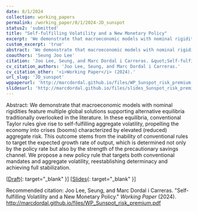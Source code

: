 ```yaml
---
date: 8/1/2024
collection: working_papers
permalink: /working_paper/8/1/2024-JD_sunspot
status2: 'submitted'
title: "Self-fulfilling Volatility and a New Monetary Policy"
excerpt: 'We demonstrate that macroeconomic models with nominal rigidities feature multiple global solutions supporting alternative equilibria traditionally overlooked in the literature. In these equilibria, conventional Taylor rules give rise to self-fulfilling aggregate volatility, propelling the economy into crises (booms) characterized by elevated (reduced) aggregate risk. This outcome stems from the inability of conventional rules to target the expected growth rate of output, which is determined not only by the policy rate but also by the strength of the precautionary savings channel. We propose a new policy rule that targets both conventional mandates and aggregate volatility, reestablishing determinacy and achieving full stabilization.'
custom_excerpt: 'true'
abstract: 'We demonstrate that macroeconomic models with nominal rigidities feature multiple global solutions supporting alternative equilibria traditionally overlooked in the literature. In these equilibria, conventional Taylor rules give rise to self-fulfilling aggregate volatility, propelling the economy into crises (booms) characterized by elevated (reduced) aggregate risk. This outcome stems from the inability of conventional rules to target the expected growth rate of output, which is determined not only by the policy rate but also by the strength of the precautionary savings channel. We propose a new policy rule that targets both conventional mandates and aggregate volatility, reestablishing determinacy and achieving full stabilization.'
coauthors: 'Seung Joo Lee'
citation: 'Joo Lee, Seung, and Marc Dordal i Carreras. &quot;Self-fulfilling Volatility and a New Monetary Policy.&quot;  <i>Working Paper</i> (2024).'
cv_citation_authors: 'Joo Lee, Seung, and Marc Dordal i Carreras.'
cv_citation_other: '<i>Working Paper</i> (2024).'
url_slug: 'JD_sunspot'
wppaperurl: 'http://marcdordal.github.io/files/WP_Sunspot_risk_premium.pdf'
slidesurl: 'http://marcdordal.github.io/files/slides_Sunspot_risk_premium.pdf'
---
```

Abstract: We demonstrate that macroeconomic models with nominal rigidities feature multiple global solutions supporting alternative equilibria traditionally overlooked in the literature. In these equilibria, conventional Taylor rules give rise to self-fulfilling aggregate volatility, propelling the economy into crises (booms) characterized by elevated (reduced) aggregate risk. This outcome stems from the inability of conventional rules to target the expected growth rate of output, which is determined not only by the policy rate but also by the strength of the precautionary savings channel. We propose a new policy rule that targets both conventional mandates and aggregate volatility, reestablishing determinacy and achieving full stabilization.

[[Draft](http://marcdordal.github.io/files/WP_Sunspot_risk_premium.pdf){: target="_blank" }] [[Slides](http://marcdordal.github.io/files/slides_Sunspot_risk_premium.pdf){: target="_blank" }] 

Recommended citation: Joo Lee, Seung, and Marc Dordal i Carreras. "Self-fulfilling Volatility and a New Monetary Policy."  <i>Working Paper</i> (2024). http://marcdordal.github.io/files/WP_Sunspot_risk_premium.pdf
